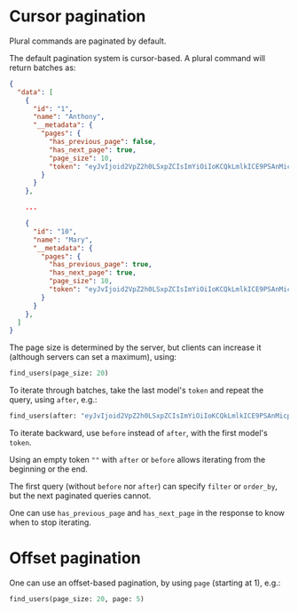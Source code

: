 # Cursor pagination

Plural commands are paginated by default.

The default pagination system is cursor-based. A plural command will return
batches as:

```json
{
  "data": [
    {
      "id": "1",
      "name": "Anthony",
      "__metadata": {
        "pages": {
          "has_previous_page": false,
          "has_next_page": true,
          "page_size": 10,
          "token": "eyJvIjoid2VpZ2h0LSxpZCIsImYiOiIoKCQkLmlkICE9PSAnMicpICYmICgkJC5mcmllbmRzLmluY2x1ZGVzKCcxJykpKSIsInAiOlszLjUsIjMiXX0"
        }
      }
    },

    ...

    {
      "id": "10",
      "name": "Mary",
      "__metadata": {
        "pages": {
          "has_previous_page": true,
          "has_next_page": true,
          "page_size": 10,
          "token": "eyJvIjoid2VpZ2h0LSxpZCIsImYiOiIoKCQkLmlkICE9PSAnMicpICYmICgkJC5mcmllbmRzLmluY2x1ZGVzKCcxJykpKSIsInAiOlsxLjUsIjEiXX0"
        }
      }
    },
  ]
}
```

The page size is determined by the server, but clients can increase it
(although servers can set a maximum), using:

```graphql
find_users(page_size: 20)
```

To iterate through batches, take the last model's `token` and repeat the query,
using `after`, e.g.:

```graphql
find_users(after: "eyJvIjoid2VpZ2h0LSxpZCIsImYiOiIoKCQkLmlkICE9PSAnMicpICYmICgkJC5mcmllbmRzLmluY2x1ZGVzKCcxJykpKSIsInAiOlsxLjUsIjEiXX0")
```

To iterate backward, use `before` instead of `after`, with the first model's
`token`.

Using an empty token `""` with `after` or `before` allows iterating from the
beginning or the end.

The first query (without `before` nor `after`) can specify `filter` or
`order_by`, but the next paginated queries cannot.

One can use `has_previous_page` and `has_next_page` in the response to know
when to stop iterating.

# Offset pagination

One can use an offset-based pagination, by using `page` (starting at 1), e.g.:

```graphql
find_users(page_size: 20, page: 5)
```

